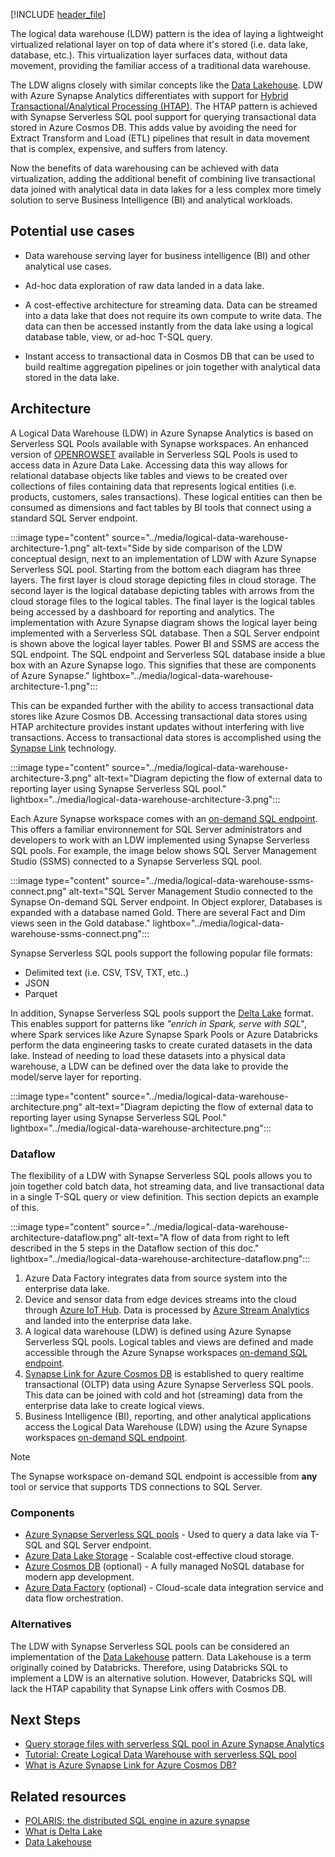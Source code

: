 [!INCLUDE [header_file](../../../includes/sol-idea-header.md)]

The logical data warehouse (LDW) pattern is the idea of laying a lightweight virtualized relational layer on top of data where it's stored (i.e. data lake, database, etc.). This virtualization layer surfaces data, without data movement, providing the familiar access of a traditional data warehouse.

The LDW aligns closely with similar concepts like the [Data Lakehouse](https://databricks.com/glossary/data-lakehouse). LDW with Azure Synapse Analytics differentiates with support for [Hybrid Transactional/Analytical Processing (HTAP)](https://en.wikipedia.org/wiki/Hybrid_transactional/analytical_processing). The HTAP pattern is achieved with Synapse Serverless SQL pool support for querying transactional data stored in Azure Cosmos DB. This adds value by avoiding the need for Extract Transform and Load (ETL) pipelines that result in data movement that is complex, expensive, and suffers from latency.

Now the benefits of data warehousing can be achieved with data virtualization, adding the additional benefit of combining live transactional data joined with analytical data in data lakes for a less complex more timely solution to serve Business Intelligence (BI) and analytical workloads.

## Potential use cases

- Data warehouse serving layer for business intelligence (BI) and other analytical use cases.

- Ad-hoc data exploration of raw data landed in a data lake.

- A cost-effective architecture for streaming data. Data can be streamed into a data lake that does not require its own compute to write data. The data can then be accessed instantly from the data lake using a logical database table, view, or ad-hoc T-SQL query.

- Instant access to transactional data in Cosmos DB that can be used to build realtime aggregation pipelines or join together with analytical data stored in the data lake.

## Architecture

A Logical Data Warehouse (LDW) in Azure Synapse Analytics is based on Serverless SQL Pools available with Synapse workspaces. An enhanced version of [OPENROWSET](https://docs.microsoft.com/azure/synapse-analytics/sql/develop-openrowset) available in Serverless SQL Pools is used to access data in Azure Data Lake. Accessing data this way allows for relational database objects like tables and views to be created over collections of files containing data that represents logical entities (i.e. products, customers, sales transactions). These logical entities can then be consumed as dimensions and fact tables by BI tools that connect using a standard SQL Server endpoint.

:::image type="content" source="../media/logical-data-warehouse-architecture-1.png" alt-text="Side by side comparison of the LDW conceptual design, next to an implementation of LDW with Azure Synapse Serverless SQL pool. Starting from the bottom each diagram has three layers. The first layer is cloud storage depicting files in cloud storage. The second layer is the logical database depicting tables with arrows from the cloud storage files to the logical tables. The final layer is the logical tables being accessed by a dashboard for reporting and analytics. The implementation with Azure Synapse diagram shows the logical layer being implemented with a Serverless SQL database. Then a SQL Server endpoint is shown above the logical layer tables. Power BI and SSMS are access the SQL endpoint. The SQL endpoint and Serverless SQL database inside a blue box with an Azure Synapse logo. This signifies that these are components of Azure Synapse." lightbox="../media/logical-data-warehouse-architecture-1.png":::

This can be expanded further with the ability to access transactional data stores like Azure Cosmos DB. Accessing transactional data stores using HTAP architecture provides instant updates without interfering with live transactions. Access to transactional data stores is accomplished using the [Synapse Link](https://docs.microsoft.com/azure/cosmos-db/synapse-link) technology.

:::image type="content" source="../media/logical-data-warehouse-architecture-3.png" alt-text="Diagram depicting the flow of external data to reporting layer using Synapse Serverless SQL pool." lightbox="../media/logical-data-warehouse-architecture-3.png":::

Each Azure Synapse workspace comes with an [on-demand SQL endpoint](https://learn.microsoft.com/azure/synapse-analytics/sql/connect-overview#find-your-server-name). This offers a familiar environnement for SQL Server administrators and developers to work with an LDW implemented using Synapse Serverless SQL pools. For example, the image below shows SQL Server Management Studio (SSMS) connected to a Synapse Serverless SQL pool.

:::image type="content" source="../media/logical-data-warehouse-ssms-connect.png" alt-text="SQL Server Management Studio connected to the Synapse On-demand SQL Server endpoint. In Object explorer, Databases is expanded with a database named Gold. There are several Fact and Dim views seen in the Gold database." lightbox="../media/logical-data-warehouse-ssms-connect.png":::

Synapse Serverless SQL pools support the following popular file formats:

- Delimited text (i.e. CSV, TSV, TXT, etc..)
- JSON
- Parquet

In addition, Synapse Serverless SQL pools support the [Delta Lake](https://docs.microsoft.com/azure/synapse-analytics/spark/apache-spark-what-is-delta-lake) format. This enables support for patterns like <i>"enrich in Spark, serve with SQL"</i>, where Spark services like Azure Synapse Spark Pools or Azure Databricks perform the data engineering tasks to create curated datasets in the data lake. Instead of needing to load these datasets into a physical data warehouse, a LDW can be defined over the data lake to provide the model/serve layer for reporting.

:::image type="content" source="../media/logical-data-warehouse-architecture.png" alt-text="Diagram depicting the flow of external data to reporting layer using Synapse Serverless SQL Pool." lightbox="../media/logical-data-warehouse-architecture.png":::

### Dataflow

The flexibility of a LDW with Synapse Serverless SQL pools allows you to join together cold batch data, hot streaming data, and live transactional data in a single T-SQL query or view definition. This section depicts an example of this.

:::image type="content" source="../media/logical-data-warehouse-architecture-dataflow.png" alt-text="A flow of data from right to left described in the 5 steps in the Dataflow section of this doc." lightbox="../media/logical-data-warehouse-architecture-dataflow.png":::

1. Azure Data Factory integrates data from source system into the enterprise data lake.
1. Device and sensor data from edge devices streams into the cloud through [Azure IoT Hub](https://learn.microsoft.com/azure/iot-hub/iot-concepts-and-iot-hub). Data is processed by [Azure Stream Analytics](https://learn.microsoft.com/azure/stream-analytics/stream-analytics-introduction) and landed into the enterprise data lake.
1. A logical data warehouse (LDW) is defined using Azure Synapse Serverless SQL pools. Logical tables and views are defined and made accessible through the Azure Synapse workspaces [on-demand SQL endpoint](https://learn.microsoft.com/azure/synapse-analytics/sql/connect-overview#find-your-server-name).
1. [Synapse Link for Azure Cosmos DB](https://learn.microsoft.com/azure/cosmos-db/synapse-link) is established to query realtime transactional (OLTP) data using Azure Synapse Serverless SQL pools. This data can be joined with cold and hot (streaming) data from the enterprise data lake to create logical views.
1. Business Intelligence (BI), reporting, and other analytical applications access the Logical Data Warehouse (LDW) using the Azure Synapse workspaces [on-demand SQL endpoint](https://learn.microsoft.com/azure/synapse-analytics/sql/connect-overview#find-your-server-name).

> [!NOTE]
> The Synapse workspace on-demand SQL endpoint is accessible from <b>any</b> tool or service that supports TDS connections to SQL Server.

### Components

- [Azure Synapse Serverless SQL pools](https://docs.microsoft.com/azure/synapse-analytics/sql/on-demand-workspace-overview) - Used to query a data lake via T-SQL and SQL Server endpoint.
- [Azure Data Lake Storage](https://azure.microsoft.com/services/storage/data-lake-storage) - Scalable cost-effective cloud storage.
- [Azure Cosmos DB](https://docs.microsoft.com/azure/cosmos-db/introduction) (optional) - A fully managed NoSQL database for modern app development.
- [Azure Data Factory](https://learn.microsoft.com/azure/data-factory/introduction) (optional) - Cloud-scale data integration service and data flow orchestration.

### Alternatives

The LDW with Synapse Serverless SQL pools can be considered an implementation of the [Data Lakehouse](https://databricks.com/glossary/data-lakehouse) pattern. Data Lakehouse is a term originally coined by Databricks. Therefore, using Databricks SQL to implement a LDW is an alternative solution. However, Databricks SQL will lack the HTAP capability that Synapse Link offers with Cosmos DB.

## Next Steps

- [Query storage files with serverless SQL pool in Azure Synapse Analytics](https://learn.microsoft.com/azure/synapse-analytics/sql/query-data-storage)
- [Tutorial: Create Logical Data Warehouse with serverless SQL pool](https://learn.microsoft.com/azure/synapse-analytics/sql/tutorial-logical-data-warehouse)
- [What is Azure Synapse Link for Azure Cosmos DB?](https://learn.microsoft.com/azure/cosmos-db/synapse-link)

## Related resources

- [POLARIS: the distributed SQL engine in azure synapse](https://www.microsoft.com/research/publication/polaris-the-distributed-sql-engine-in-azure-synapse/)
- [What is Delta Lake](https://docs.microsoft.com/azure/synapse-analytics/spark/apache-spark-what-is-delta-lake)
- [Data Lakehouse](https://databricks.com/glossary/data-lakehouse)